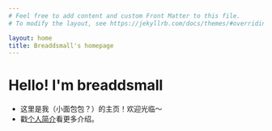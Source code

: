 ```yaml
---
# Feel free to add content and custom Front Matter to this file.
# To modify the layout, see https://jekyllrb.com/docs/themes/#overriding-theme-defaults

layout: home
title: Breaddsmall's homepage
---
```

# Hello! I'm breaddsmall

- 这里是我（小面包包？）的主页！欢迎光临～
- 戳[个人简介](chinese.md)看更多介绍。

